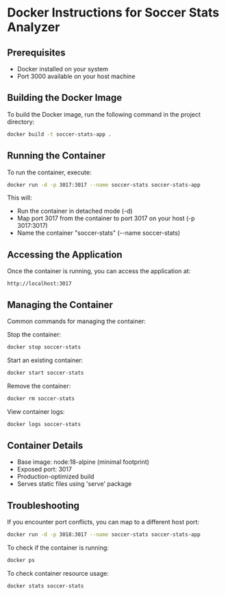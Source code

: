 # Docker Instructions for Soccer Stats Analyzer

## Prerequisites
- Docker installed on your system
- Port 3000 available on your host machine

## Building the Docker Image
To build the Docker image, run the following command in the project directory:
```bash
docker build -t soccer-stats-app .
```

## Running the Container
To run the container, execute:
```bash
docker run -d -p 3017:3017 --name soccer-stats soccer-stats-app
```

This will:
- Run the container in detached mode (-d)
- Map port 3017 from the container to port 3017 on your host (-p 3017:3017)
- Name the container "soccer-stats" (--name soccer-stats)

## Accessing the Application
Once the container is running, you can access the application at:
```
http://localhost:3017
```

## Managing the Container
Common commands for managing the container:

Stop the container:
```bash
docker stop soccer-stats
```

Start an existing container:
```bash
docker start soccer-stats
```

Remove the container:
```bash
docker rm soccer-stats
```

View container logs:
```bash
docker logs soccer-stats
```

## Container Details
- Base image: node:18-alpine (minimal footprint)
- Exposed port: 3017
- Production-optimized build
- Serves static files using 'serve' package

## Troubleshooting
If you encounter port conflicts, you can map to a different host port:
```bash
docker run -d -p 3018:3017 --name soccer-stats soccer-stats-app
```

To check if the container is running:
```bash
docker ps
```

To check container resource usage:
```bash
docker stats soccer-stats
```